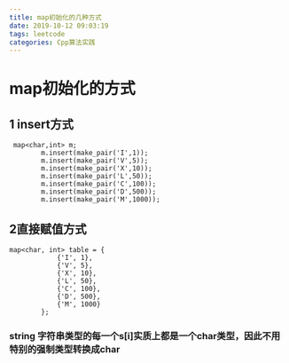 ```yaml
---
title: map初始化的几种方式
date: 2019-10-12 09:03:19
tags: leetcode
categories: Cpp算法实践
---
```

# map初始化的方式

## 1 insert方式
```
 map<char,int> m;
        m.insert(make_pair('I',1));
        m.insert(make_pair('V',5));
        m.insert(make_pair('X',10));
        m.insert(make_pair('L',50));
        m.insert(make_pair('C',100));
        m.insert(make_pair('D',500));
        m.insert(make_pair('M',1000));
```
## 2直接赋值方式
```
map<char, int> table = {
            {'I', 1},
            {'V', 5},
            {'X', 10},
            {'L', 50},
            {'C', 100},
            {'D', 500},
            {'M', 1000}
        };
```
### string 字符串类型的每一个s[i]实质上都是一个char类型，因此不用特别的强制类型转换成char